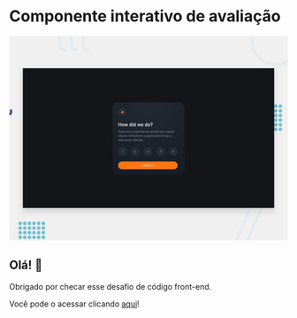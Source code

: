 # Componente interativo de avaliação

![Design preview for the Interactive rating component coding challenge](./design/desktop-preview.jpg)

## Olá! 👋

Obrigado por checar esse desafio de código front-end.

Você pode o acessar clicando <a href="https://interactive-rating-component-ashy-one.vercel.app/">aqui</a>!
